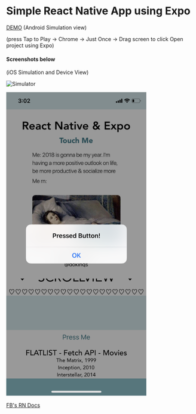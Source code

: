 # Simple React Native App using Expo

[DEMO](https://expo.io/appetize-simulator?url=https://expo.io/@dokinqs/expo-react-project) (Android Simulation view)

(press Tap to Play -> Chrome -> Just Once -> Drag screen to click Open project using Expo)

#### Screenshots below 
(iOS Simulation and Device View)

![Simulator](https://user-images.githubusercontent.com/22225317/43048603-26698056-8db8-11e8-9e58-0862a62bef56.png)

<img width="375" alt="Device" src="react-native-expo-app-device.PNG">

[FB's RN Docs](https://facebook.github.io/react-native/docs/getting-started)
